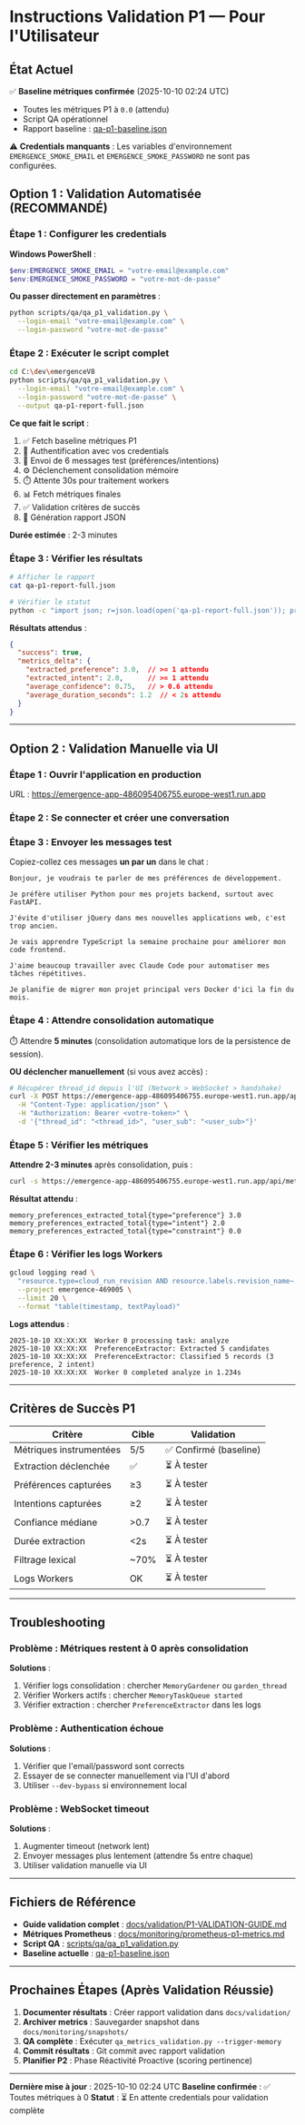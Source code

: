 # Instructions Validation P1 — Pour l'Utilisateur

## État Actuel

✅ **Baseline métriques confirmée** (2025-10-10 02:24 UTC)
- Toutes les métriques P1 à `0.0` (attendu)
- Script QA opérationnel
- Rapport baseline : [qa-p1-baseline.json](qa-p1-baseline.json)

⚠️ **Credentials manquants** : Les variables d'environnement `EMERGENCE_SMOKE_EMAIL` et `EMERGENCE_SMOKE_PASSWORD` ne sont pas configurées.

## Option 1 : Validation Automatisée (RECOMMANDÉ)

### Étape 1 : Configurer les credentials

**Windows PowerShell** :
```powershell
$env:EMERGENCE_SMOKE_EMAIL = "votre-email@example.com"
$env:EMERGENCE_SMOKE_PASSWORD = "votre-mot-de-passe"
```

**Ou passer directement en paramètres** :
```bash
python scripts/qa/qa_p1_validation.py \
  --login-email "votre-email@example.com" \
  --login-password "votre-mot-de-passe"
```

### Étape 2 : Exécuter le script complet

```bash
cd C:\dev\emergenceV8
python scripts/qa/qa_p1_validation.py \
  --login-email "votre-email@example.com" \
  --login-password "votre-mot-de-passe" \
  --output qa-p1-report-full.json
```

**Ce que fait le script** :
1. ✅ Fetch baseline métriques P1
2. 🔐 Authentification avec vos credentials
3. 💬 Envoi de 6 messages test (préférences/intentions)
4. ⚙️ Déclenchement consolidation mémoire
5. ⏱️ Attente 30s pour traitement workers
6. 📊 Fetch métriques finales
7. ✅ Validation critères de succès
8. 📝 Génération rapport JSON

**Durée estimée** : 2-3 minutes

### Étape 3 : Vérifier les résultats

```bash
# Afficher le rapport
cat qa-p1-report-full.json

# Vérifier le statut
python -c "import json; r=json.load(open('qa-p1-report-full.json')); print('SUCCESS' if r['success'] else 'FAILED')"
```

**Résultats attendus** :
```json
{
  "success": true,
  "metrics_delta": {
    "extracted_preference": 3.0,  // >= 1 attendu
    "extracted_intent": 2.0,      // >= 1 attendu
    "average_confidence": 0.75,   // > 0.6 attendu
    "average_duration_seconds": 1.2  // < 2s attendu
  }
}
```

---

## Option 2 : Validation Manuelle via UI

### Étape 1 : Ouvrir l'application en production

URL : https://emergence-app-486095406755.europe-west1.run.app

### Étape 2 : Se connecter et créer une conversation

### Étape 3 : Envoyer les messages test

Copiez-collez ces messages **un par un** dans le chat :

```
Bonjour, je voudrais te parler de mes préférences de développement.
```

```
Je préfère utiliser Python pour mes projets backend, surtout avec FastAPI.
```

```
J'évite d'utiliser jQuery dans mes nouvelles applications web, c'est trop ancien.
```

```
Je vais apprendre TypeScript la semaine prochaine pour améliorer mon code frontend.
```

```
J'aime beaucoup travailler avec Claude Code pour automatiser mes tâches répétitives.
```

```
Je planifie de migrer mon projet principal vers Docker d'ici la fin du mois.
```

### Étape 4 : Attendre consolidation automatique

⏱️ Attendre **5 minutes** (consolidation automatique lors de la persistence de session).

**OU déclencher manuellement** (si vous avez accès) :
```bash
# Récupérer thread_id depuis l'UI (Network > WebSocket > handshake)
curl -X POST https://emergence-app-486095406755.europe-west1.run.app/api/memory/tend-garden \
  -H "Content-Type: application/json" \
  -H "Authorization: Bearer <votre-token>" \
  -d '{"thread_id": "<thread_id>", "user_sub": "<user_sub>"}'
```

### Étape 5 : Vérifier les métriques

**Attendre 2-3 minutes** après consolidation, puis :

```bash
curl -s https://emergence-app-486095406755.europe-west1.run.app/api/metrics | grep "memory_preferences_extracted_total"
```

**Résultat attendu** :
```prometheus
memory_preferences_extracted_total{type="preference"} 3.0
memory_preferences_extracted_total{type="intent"} 2.0
memory_preferences_extracted_total{type="constraint"} 0.0
```

### Étape 6 : Vérifier les logs Workers

```bash
gcloud logging read \
  "resource.type=cloud_run_revision AND resource.labels.revision_name~'p1memory' AND textPayload:'PreferenceExtractor'" \
  --project emergence-469005 \
  --limit 20 \
  --format "table(timestamp, textPayload)"
```

**Logs attendus** :
```
2025-10-10 XX:XX:XX  Worker 0 processing task: analyze
2025-10-10 XX:XX:XX  PreferenceExtractor: Extracted 5 candidates
2025-10-10 XX:XX:XX  PreferenceExtractor: Classified 5 records (3 preference, 2 intent)
2025-10-10 XX:XX:XX  Worker 0 completed analyze in 1.234s
```

---

## Critères de Succès P1

| Critère | Cible | Validation |
|---------|-------|------------|
| Métriques instrumentées | 5/5 | ✅ Confirmé (baseline) |
| Extraction déclenchée | ✅ | ⏳ À tester |
| Préférences capturées | ≥3 | ⏳ À tester |
| Intentions capturées | ≥2 | ⏳ À tester |
| Confiance médiane | >0.7 | ⏳ À tester |
| Durée extraction | <2s | ⏳ À tester |
| Filtrage lexical | ~70% | ⏳ À tester |
| Logs Workers | OK | ⏳ À tester |

---

## Troubleshooting

### Problème : Métriques restent à 0 après consolidation

**Solutions** :
1. Vérifier logs consolidation : chercher `MemoryGardener` ou `garden_thread`
2. Vérifier Workers actifs : chercher `MemoryTaskQueue started`
3. Vérifier extraction : chercher `PreferenceExtractor` dans les logs

### Problème : Authentication échoue

**Solutions** :
1. Vérifier que l'email/password sont corrects
2. Essayer de se connecter manuellement via l'UI d'abord
3. Utiliser `--dev-bypass` si environnement local

### Problème : WebSocket timeout

**Solutions** :
1. Augmenter timeout (network lent)
2. Envoyer messages plus lentement (attendre 5s entre chaque)
3. Utiliser validation manuelle via UI

---

## Fichiers de Référence

- **Guide validation complet** : [docs/validation/P1-VALIDATION-GUIDE.md](docs/validation/P1-VALIDATION-GUIDE.md)
- **Métriques Prometheus** : [docs/monitoring/prometheus-p1-metrics.md](docs/monitoring/prometheus-p1-metrics.md)
- **Script QA** : [scripts/qa/qa_p1_validation.py](scripts/qa/qa_p1_validation.py)
- **Baseline actuelle** : [qa-p1-baseline.json](qa-p1-baseline.json)

---

## Prochaines Étapes (Après Validation Réussie)

1. **Documenter résultats** : Créer rapport validation dans `docs/validation/`
2. **Archiver metrics** : Sauvegarder snapshot dans `docs/monitoring/snapshots/`
3. **QA complète** : Exécuter `qa_metrics_validation.py --trigger-memory`
4. **Commit résultats** : Git commit avec rapport validation
5. **Planifier P2** : Phase Réactivité Proactive (scoring pertinence)

---

**Dernière mise à jour** : 2025-10-10 02:24 UTC
**Baseline confirmée** : ✅ Toutes métriques à 0
**Statut** : ⏳ En attente credentials pour validation complète

